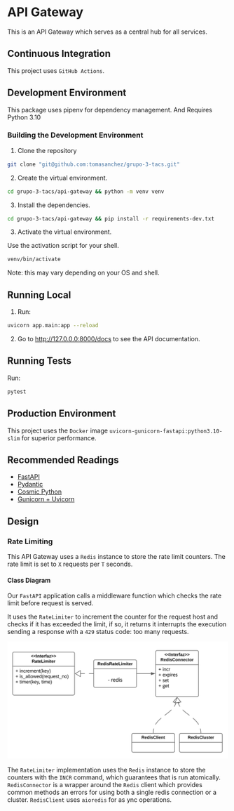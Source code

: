 # API Gateway

This is an API Gateway which serves as a central hub for all services.

## Continuous Integration

This project uses `GitHub Actions`.

## Development Environment

This package uses pipenv for dependency management. And Requires Python 3.10

### Building the Development Environment

1. Clone the repository

```bash
git clone "git@github.com:tomasanchez/grupo-3-tacs.git"
```

2. Create the virtual environment.

```bash
cd grupo-3-tacs/api-gateway && python -m venv venv
```

3. Install the dependencies.

```bash
cd grupo-3-tacs/api-gateway && pip install -r requirements-dev.txt
```

3. Activate the virtual environment.

Use the activation script for your shell.

```bash
venv/bin/activate
```

Note: this may vary depending on your OS and shell.

## Running Local

1. Run:

```bash
uvicorn app.main:app --reload
```

2. Go to http://127.0.0.0:8000/docs to see the API documentation.

## Running Tests

Run:

```bash
pytest
```

## Production Environment

This project uses the `Docker` image `uvicorn-gunicorn-fastapi:python3.10-slim` for superior performance.

## Recommended Readings

- [FastAPI](https://fastapi.tiangolo.com/)
- [Pydantic](https://pydantic-docs.helpmanual.io/)
- [Cosmic Python](https://cosmicpython.com/)
- [Gunicorn + Uvicorn](https://github.com/tiangolo/uvicorn-gunicorn-fastapi-docker)

## Design

### Rate Limiting

This API Gateway uses a `Redis` instance to store the rate limit counters.
The rate limit is set to `X` requests per `T` seconds.

#### Class Diagram

Our `FastAPI` application calls a middleware function which checks the rate limit before request is served.

It uses the `RateLimiter` to increment the counter for the request host and checks if it has exceeded the limit, if so,
it returns it interrupts the execution sending a response with a `429` status code: too many requests.

![Rate Limiting Class Diagram](../docs/assets/rate-limiter-class_diagram.svg)

The `RateLimiter` implementation uses the `Redis` instance to store the counters with the `INCR` command, which
guarantees that is run atomically. `RedisConnector` is a wrapper around the `Redis` client which provides common methods
an errors for using both a single redis connection or a cluster. `RedisClient` uses `aioredis` for as ync operations.